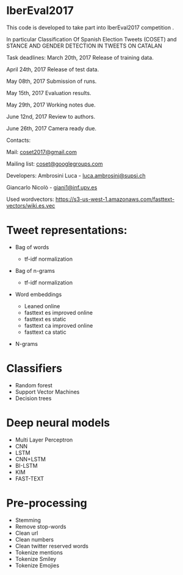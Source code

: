 # IberEval2017
This code is developed to take part into IberEval2017 competition .

In particular Classification Of Spanish Election Tweets (COSET) and  STANCE AND GENDER DETECTION IN TWEETS ON CATALAN

Task deadlines:
March 20th, 2017 Release of training data. 

April 24th, 2017 Release of test data.

May 08th, 2017 Submission of runs.

May 15th, 2017 Evaluation results.

May 29th, 2017 Working notes due. 

June 12nd, 2017 Review to authors. 

June 26th, 2017 Camera ready due.


Contacts:

Mail: coset2017@gmail.com

Mailing list: coset@googlegroups.com

Developers:
Ambrosini Luca - luca.ambrosini@supsi.ch

Giancarlo Nicolò - giani1@inf.upv.es

Used wordvectors: https://s3-us-west-1.amazonaws.com/fasttext-vectors/wiki.es.vec

# Tweet representations:

- Bag of words
    - tf-idf normalization
    
- Bag of n-grams
    - tf-idf normalization
    
- Word embeddings
    - Leaned online
    - fasttext es improved online
    - fasttext es static
    - fasttext ca improved online
    - fasttext ca static
- N-grams

# Classifiers

- Random forest
- Support Vector Machines
- Decision trees

# Deep neural models

- Multi Layer Perceptron
- CNN
- LSTM
- CNN+LSTM
- BI-LSTM
- KIM
- FAST-TEXT

# Pre-processing

- Stemming
- Remove stop-words
- Clean url
- Clean numbers
- Clean twitter reserved words
- Tokenize mentions
- Tokenize Smiley
- Tokenize Emojies
